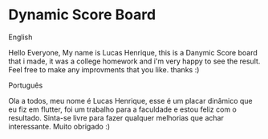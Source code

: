 # Dynamic Score Board

English

Hello Everyone, My name is Lucas Henrique, this is a Danymic Score board that i made, it was a college homework and i'm very happy to see the result.
Feel free to make any improvments that you like.
thanks :)

Português

Ola a todos, meu nome é Lucas Henrique, esse é um placar dinâmico que eu fiz em flutter, foi um trabalho para a faculdade e estou feliz com o resultado.
Sinta-se livre para fazer qualquer melhorias que achar interessante.
Muito obrigado :)
